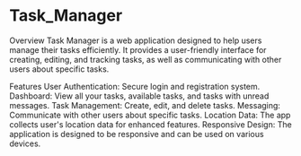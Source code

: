 # Task_Manager

Overview
Task Manager is a web application designed to help users manage their tasks efficiently. It provides a user-friendly interface for creating, editing, and tracking tasks, as well as communicating with other users about specific tasks.

Features
User Authentication: Secure login and registration system.
Dashboard: View all your tasks, available tasks, and tasks with unread messages.
Task Management: Create, edit, and delete tasks.
Messaging: Communicate with other users about specific tasks.
Location Data: The app collects user's location data for enhanced features.
Responsive Design: The application is designed to be responsive and can be used on various devices.
